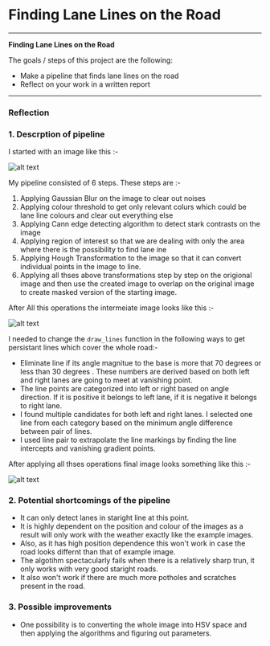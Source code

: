 # **Finding Lane Lines on the Road** 


---

**Finding Lane Lines on the Road**

The goals / steps of this project are the following:
* Make a pipeline that finds lane lines on the road
* Reflect on your work in a written report


[image1]: ./examples/laneLines_thirdPass.jpg "Target Image"
[image2]: ./test_images/solidWhiteRight.jpg "Starting Image"
[image3]: ./examples/line-segments-example.jpg "Intermediate Image"

---

### Reflection

### 1. Descrption of pipeline
I started with an image like this :- 

![alt text][image2]

My pipeline consisted of 6 steps. These steps are :- 
1. Applying Gaussian Blur on the image to clear out noises
2. Applying colour threshold to get only relevant colurs which could be lane line colours and clear out everything else
3. Applying Cann edge detecting algorithm to detect stark contrasts on the image
4. Applying region of interest so that we are dealing with only the area where there is the possibility to find lane ine
5. Applying Hough Transformation to the image so that it can convert individual points in the image to line.
6. Applying all thses above transformations step by step on the origional image and then use the created image to overlap on the original image to create masked version of the starting image.

After All this operations the intermeiate image looks like this :- 

![alt text][image3]

I needed to change the `draw_lines` function in the following ways to get persistant lines which cover the whole road:-
* Eliminate line if its angle magnitue to the base is more that 70 degrees or less than 30 degrees . These numbers are derived based on both left and right lanes are going to meet at vanishing point.
* The line points are categorized into left or right based on angle direction. If it is positive it belongs to left lane, if it is negative it belongs to right lane.
* I found multiple candidates for both left and right lanes. I selected one line from each category based on the minimum angle difference between pair of lines.
* I used line pair to extrapolate the line markings by finding the line intercepts and vanishing gradient points.

After applying all thses operations final image looks something like this :-

![alt text][image1]




### 2. Potential shortcomings of the pipeline

* It can only detect lanes in staright line at this point.
* It is highly dependent on the position and colour of the images as a result will only work with the weather exactly like the example images.
* Also, as it has high position dependence this won't work in case the road looks differnt than that of example image.
* The algotihm spectacularly fails when there is a relatively sharp trun, it only works with very good staright roads.
* It also won't work if there are much more potholes and scratches present in the road.


### 3. Possible improvements 

* One possibility is to converting the whole image into HSV space and then applying the algorithms and figuring out parameters.

